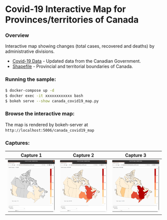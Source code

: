 # Covid-19 Interactive Map for Provinces/territories of Canada

### Overview
Interactive map showing changes (total cases, recovered and deaths) by administrative divisions.
* [Covid-19 Data](https://health-infobase.canada.ca/covid-19/?stat=num&measure=total#a2) - Updated data from the Canadian Government.
* [Shapefile](https://www.arcgis.com/home/item.html?id=dcbcdf86939548af81efbd2d732336db) - Provincial and territorial boundaries of Canada.

### Running the sample:
```sh
$ docker-compose up -d
$ docker exec -it xxxxxxxxxxxx bash
$ bokeh serve --show canada_covid19_map.py

```
### Browse the interactive map:
The map is rendered by bokeh-server at `http://localhost:5006/canada_covid19_map`

### Captures:

| Capture 1     | Capture 2     | Capture 3     |
| ------------- | ------------- | ------------- |
| ![alt-text-1](https://github.com/vicent3rod/covid19-canada-interactive-map/blob/master/captures/1.png) | ![alt-text-2](https://github.com/vicent3rod/covid19-canada-interactive-map/blob/master/captures/2.png) | ![alt-text-3](https://github.com/vicent3rod/covid19-canada-interactive-map/blob/master/captures/3.png) 

